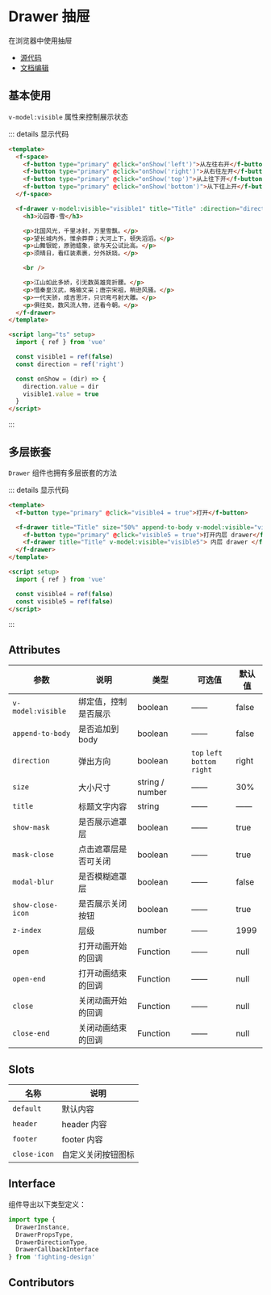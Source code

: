 # Drawer 抽屉

在浏览器中使用抽屉

- [源代码](https://github.com/FightingDesign/fighting-design/tree/master/packages/fighting-design/drawer)
- [文档编辑](https://github.com/FightingDesign/fighting-design/blob/master/docs/docs/components/drawer.md)

## 基本使用

`v-model:visible` 属性来控制展示状态

<demo1-vue />

::: details 显示代码

```html
<template>
  <f-space>
    <f-button type="primary" @click="onShow('left')">从左往右开</f-button>
    <f-button type="primary" @click="onShow('right')">从右往左开</f-button>
    <f-button type="primary" @click="onShow('top')">从上往下开</f-button>
    <f-button type="primary" @click="onShow('bottom')">从下往上开</f-button>
  </f-space>

  <f-drawer v-model:visible="visible1" title="Title" :direction="direction">
    <h3>沁园春·雪</h3>

    <p>北国风光，千里冰封，万里雪飘。</p>
    <p>望长城内外，惟余莽莽；大河上下，顿失滔滔。</p>
    <p>山舞银蛇，原驰蜡象，欲与天公试比高。</p>
    <p>须晴日，看红装素裹，分外妖娆。</p>

    <br />

    <p>江山如此多娇，引无数英雄竞折腰。</p>
    <p>惜秦皇汉武，略输文采；唐宗宋祖，稍逊风骚。</p>
    <p>一代天骄，成吉思汗，只识弯弓射大雕。</p>
    <p>俱往矣，数风流人物，还看今朝。</p>
  </f-drawer>
</template>

<script lang="ts" setup>
  import { ref } from 'vue'

  const visible1 = ref(false)
  const direction = ref('right')

  const onShow = (dir) => {
    direction.value = dir
    visible1.value = true
  }
</script>
```

:::

## 多层嵌套

`Drawer` 组件也拥有多层嵌套的方法

<demo2-vue />

::: details 显示代码

```html
<template>
  <f-button type="primary" @click="visible4 = true">打开</f-button>

  <f-drawer title="Title" size="50%" append-to-body v-model:visible="visible4">
    <f-button type="primary" @click="visible5 = true">打开内层 drawer</f-button>
    <f-drawer title="Title" v-model:visible="visible5"> 内层 drawer </f-drawer>
  </f-drawer>
</template>

<script setup>
  import { ref } from 'vue'

  const visible4 = ref(false)
  const visible5 = ref(false)
</script>
```

:::

## Attributes

| 参数              | 说明                 | 类型            | 可选值                               | 默认值 |
| ----------------- | -------------------- | --------------- | ------------------------------------ | ------ |
| `v-model:visible` | 绑定值，控制是否展示 | boolean         | ——                                   | false  |
| `append-to-body`  | 是否追加到 body      | boolean         | ——                                   | false  |
| `direction`       | 弹出方向             | boolean         | `top` `left` <br /> `bottom` `right` | right  |
| `size`            | 大小尺寸             | string / number | ——                                   | 30%    |
| `title`           | 标题文字内容         | string          | ——                                   | ——     |
| `show-mask`       | 是否展示遮罩层       | boolean         | ——                                   | true   |
| `mask-close`      | 点击遮罩层是否可关闭 | boolean         | ——                                   | true   |
| `modal-blur`      | 是否模糊遮罩层       | boolean         | ——                                   | false  |
| `show-close-icon` | 是否展示关闭按钮     | boolean         | ——                                   | true   |
| `z-index`         | 层级                 | number          | ——                                   | 1999   |
| `open`            | 打开动画开始的回调   | Function        | ——                                   | null   |
| `open-end`        | 打开动画结束的回调   | Function        | ——                                   | null   |
| `close`           | 关闭动画开始的回调   | Function        | ——                                   | null   |
| `close-end`       | 关闭动画结束的回调   | Function        | ——                                   | null   |

## Slots

| 名称         | 说明               |
| ------------ | ------------------ |
| `default`    | 默认内容           |
| `header`     | header 内容        |
| `footer`     | footer 内容        |
| `close-icon` | 自定义关闭按钮图标 |

## Interface

组件导出以下类型定义：

```ts
import type {
  DrawerInstance,
  DrawerPropsType,
  DrawerDirectionType,
  DrawerCallbackInterface
} from 'fighting-design'
```

## Contributors

<a href="https://github.com/Tyh2001" target="_blank">
  <f-avatar round src="https://avatars.githubusercontent.com/u/73180970?v=4" />
</a>

<a href="https://github.com/wang-zhixin" target="_blank">
  <f-avatar round src="https://avatars.githubusercontent.com/u/50623519?v=4" />
</a>

<script setup>
  import demo1Vue from './_demos/drawer/demo1.vue'
  import demo2Vue from './_demos/drawer/demo2.vue'
</script>
